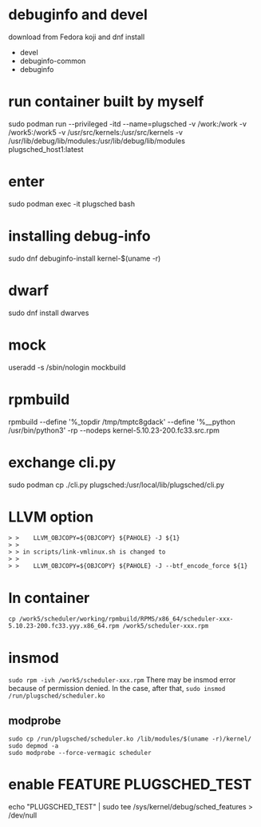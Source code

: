# debuginfo and devel
download from Fedora koji and dnf install
- devel
- debuginfo-common
- debuginfo

# run container built by myself
sudo podman run --privileged -itd --name=plugsched -v /work:/work -v /work5:/work5 -v /usr/src/kernels:/usr/src/kernels -v /usr/lib/debug/lib/modules:/usr/lib/debug/lib/modules plugsched_host1:latest

# enter
sudo podman exec -it plugsched bash

# installing debug-info
sudo dnf debuginfo-install kernel-$(uname -r)

# dwarf
sudo dnf install dwarves

# mock
useradd -s /sbin/nologin mockbuild

# rpmbuild
rpmbuild --define '%_topdir /tmp/tmptc8gdack' --define '%__python /usr/bin/python3' -rp --nodeps kernel-5.10.23-200.fc33.src.rpm


# exchange cli.py
sudo podman cp ./cli.py plugsched:/usr/local/lib/plugsched/cli.py

# LLVM option
```
> >    LLVM_OBJCOPY=${OBJCOPY} ${PAHOLE} -J ${1}
> >
> > in scripts/link-vmlinux.sh is changed to
> >
> >    LLVM_OBJCOPY=${OBJCOPY} ${PAHOLE} -J --btf_encode_force ${1}
```

# In container
```
cp /work5/scheduler/working/rpmbuild/RPMS/x86_64/scheduler-xxx-5.10.23-200.fc33.yyy.x86_64.rpm /work5/scheduler-xxx.rpm
```

# insmod
```sudo rpm -ivh /work5/scheduler-xxx.rpm```
There may be insmod error because of permission denied.
In the case, after that,
```sudo insmod /run/plugsched/scheduler.ko```

## modprobe
```
sudo cp /run/plugsched/scheduler.ko /lib/modules/$(uname -r)/kernel/
sudo depmod -a
sudo modprobe --force-vermagic scheduler
```




# enable FEATURE PLUGSCHED_TEST
echo "PLUGSCHED_TEST" | sudo tee /sys/kernel/debug/sched_features > /dev/null


